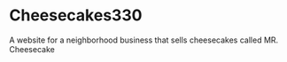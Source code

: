 # Cheesecakes330
A website for a neighborhood business that sells cheesecakes called MR. Cheesecake
